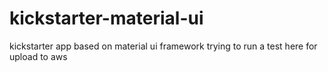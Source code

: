 # kickstarter-material-ui
kickstarter app based on material ui framework
trying to run a test here for upload to aws
